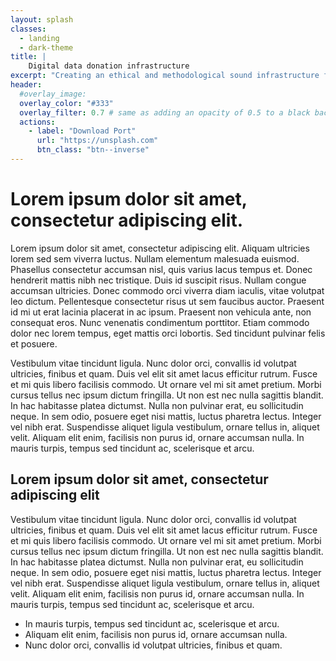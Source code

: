 ```yaml
---
layout: splash
classes:
  - landing
  - dark-theme
title: | 
    Digital data donation infrastructure
excerpt: "Creating an ethical and methodological sound infrastructure for researchers to perform data donation studies"
header:
  #overlay_image: 
  overlay_color: "#333"
  overlay_filter: 0.7 # same as adding an opacity of 0.5 to a black background
  actions:
    - label: "Download Port"
      url: "https://unsplash.com"
      btn_class: "btn--inverse"
---
```


# Lorem ipsum dolor sit amet, consectetur adipiscing elit. 

 Lorem ipsum dolor sit amet, consectetur adipiscing elit. Aliquam ultricies lorem sed sem viverra luctus. Nullam elementum malesuada euismod. Phasellus consectetur accumsan nisl, quis varius lacus tempus et. Donec hendrerit mattis nibh nec tristique. Duis id suscipit risus. Nullam congue accumsan ultricies. Donec commodo orci viverra diam iaculis, vitae volutpat leo dictum. Pellentesque consectetur risus ut sem faucibus auctor. Praesent id mi ut erat lacinia placerat in ac ipsum. Praesent non vehicula ante, non consequat eros. Nunc venenatis condimentum porttitor. Etiam commodo dolor nec lorem tempus, eget mattis orci lobortis. Sed tincidunt pulvinar felis et posuere.


Vestibulum vitae tincidunt ligula. Nunc dolor orci, convallis id volutpat ultricies, finibus et quam. Duis vel elit sit amet lacus efficitur rutrum. Fusce et mi quis libero facilisis commodo. Ut ornare vel mi sit amet pretium. Morbi cursus tellus nec ipsum dictum fringilla. Ut non est nec nulla sagittis blandit. In hac habitasse platea dictumst. Nulla non pulvinar erat, eu sollicitudin neque. In sem odio, posuere eget nisi mattis, luctus pharetra lectus. Integer vel nibh erat. Suspendisse aliquet ligula vestibulum, ornare tellus in, aliquet velit. Aliquam elit enim, facilisis non purus id, ornare accumsan nulla. In mauris turpis, tempus sed tincidunt ac, scelerisque et arcu.

## Lorem ipsum dolor sit amet, consectetur adipiscing elit

Vestibulum vitae tincidunt ligula. Nunc dolor orci, convallis id volutpat ultricies, finibus et quam. Duis vel elit sit amet lacus efficitur rutrum. Fusce et mi quis libero facilisis commodo. Ut ornare vel mi sit amet pretium. Morbi cursus tellus nec ipsum dictum fringilla. Ut non est nec nulla sagittis blandit. In hac habitasse platea dictumst. Nulla non pulvinar erat, eu sollicitudin neque. In sem odio, posuere eget nisi mattis, luctus pharetra lectus. Integer vel nibh erat. Suspendisse aliquet ligula vestibulum, ornare tellus in, aliquet velit. Aliquam elit enim, facilisis non purus id, ornare accumsan nulla. In mauris turpis, tempus sed tincidunt ac, scelerisque et arcu.

* In mauris turpis, tempus sed tincidunt ac, scelerisque et arcu.
* Aliquam elit enim, facilisis non purus id, ornare accumsan nulla. 
* Nunc dolor orci, convallis id volutpat ultricies, finibus et quam.

